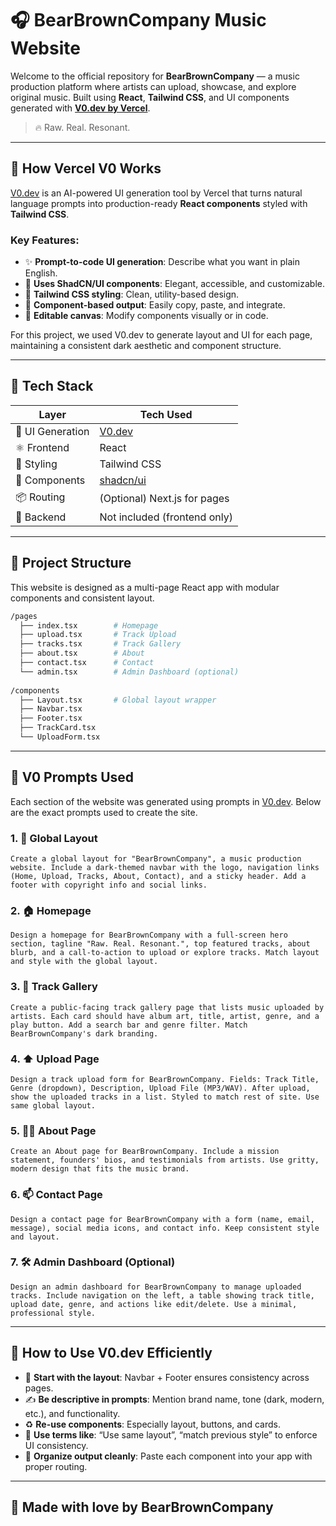 # 🎧 BearBrownCompany Music Website

Welcome to the official repository for **BearBrownCompany** — a music production platform where artists can upload, showcase, and explore original music. Built using **React**, **Tailwind CSS**, and UI components generated with **[V0.dev by Vercel](https://v0.dev)**.

> 🔥 Raw. Real. Resonant.

---

## 🧠 How Vercel V0 Works

[V0.dev](https://v0.dev) is an AI-powered UI generation tool by Vercel that turns natural language prompts into production-ready **React components** styled with **Tailwind CSS**.

### Key Features:
- ✨ **Prompt-to-code UI generation**: Describe what you want in plain English.
- 💅 **Uses ShadCN/UI components**: Elegant, accessible, and customizable.
- 🎨 **Tailwind CSS styling**: Clean, utility-based design.
- 🧱 **Component-based output**: Easily copy, paste, and integrate.
- 🔁 **Editable canvas**: Modify components visually or in code.

For this project, we used V0.dev to generate layout and UI for each page, maintaining a consistent dark aesthetic and component structure.

---

## 🧩 Tech Stack

| Layer             | Tech Used                      |
|------------------|--------------------------------|
| 🧠 UI Generation | [V0.dev](https://v0.dev)        |
| ⚛️ Frontend       | React                          |
| 🎨 Styling        | Tailwind CSS                   |
| 🧱 Components     | [shadcn/ui](https://ui.shadcn.com/) |
| 📦 Routing        | (Optional) Next.js for pages   |
| 💾 Backend        | Not included (frontend only)   |

---

## 📁 Project Structure

This website is designed as a multi-page React app with modular components and consistent layout.

```bash
/pages
  ├── index.tsx        # Homepage
  ├── upload.tsx       # Track Upload
  ├── tracks.tsx       # Track Gallery
  ├── about.tsx        # About
  ├── contact.tsx      # Contact
  └── admin.tsx        # Admin Dashboard (optional)
  
/components
  ├── Layout.tsx       # Global layout wrapper
  ├── Navbar.tsx
  ├── Footer.tsx
  ├── TrackCard.tsx
  └── UploadForm.tsx
```

---

## 💬 V0 Prompts Used

Each section of the website was generated using prompts in [V0.dev](https://v0.dev). Below are the exact prompts used to create the site.

### 1. 🧱 Global Layout
```
Create a global layout for "BearBrownCompany", a music production website. Include a dark-themed navbar with the logo, navigation links (Home, Upload, Tracks, About, Contact), and a sticky header. Add a footer with copyright info and social links.
```

### 2. 🏠 Homepage
```
Design a homepage for BearBrownCompany with a full-screen hero section, tagline "Raw. Real. Resonant.", top featured tracks, about blurb, and a call-to-action to upload or explore tracks. Match layout and style with the global layout.
```

### 3. 📀 Track Gallery
```
Create a public-facing track gallery page that lists music uploaded by artists. Each card should have album art, title, artist, genre, and a play button. Add a search bar and genre filter. Match BearBrownCompany's dark branding.
```

### 4. ⬆️ Upload Page
```
Design a track upload form for BearBrownCompany. Fields: Track Title, Genre (dropdown), Description, Upload File (MP3/WAV). After upload, show the uploaded tracks in a list. Styled to match rest of site. Use same global layout.
```

### 5. 🧑‍🎤 About Page
```
Create an About page for BearBrownCompany. Include a mission statement, founders' bios, and testimonials from artists. Use gritty, modern design that fits the music brand.
```

### 6. 📫 Contact Page
```
Design a contact page for BearBrownCompany with a form (name, email, message), social media icons, and contact info. Keep consistent style and layout.
```

### 7. 🛠️ Admin Dashboard (Optional)
```
Design an admin dashboard for BearBrownCompany to manage uploaded tracks. Include navigation on the left, a table showing track title, upload date, genre, and actions like edit/delete. Use a minimal, professional style.
```

---

## 📌 How to Use V0.dev Efficiently

- 🧱 **Start with the layout**: Navbar + Footer ensures consistency across pages.
- ✍️ **Be descriptive in prompts**: Mention brand name, tone (dark, modern, etc.), and functionality.
- ♻️ **Re-use components**: Especially layout, buttons, and cards.
- 🧠 **Use terms like**: “Use same layout”, “match previous style” to enforce UI consistency.
- 🧩 **Organize output cleanly**: Paste each component into your app with proper routing.

---

## 🐻 Made with love by BearBrownCompany
```


